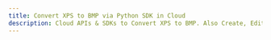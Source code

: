 ---title: Convert XPS to BMP via Python SDK in Clouddescription: Cloud APIs & SDKs to Convert XPS to BMP. Also Create, Edit & Render Microsoft Word & OpenOffice documents in the Cloud.---